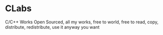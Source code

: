CLabs
=====

C/C++ Works
Open Sourced, all my works, free to world, free to read, copy, distribute, redistribute, use it anyway you want
